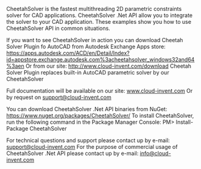 CheetahSolver is the fastest multithreading 2D parametric constraints solver for CAD applications. 
CheetahSolver .Net API allow you to integrate the solver to your CAD application.
These examples show you how to use CheetahSolver API in common situations.

If you want to see CheetahSolver in action you can download Cheetah Solver Plugin fo AutoCAD from 
Autodesk Exchange Apps store: 
https://apps.autodesk.com/ACD/en/Detail/Index?id=appstore.exchange.autodesk.com%3acheetahsolver_windows32and64%3aen
Or from our site: http://www.cloud-invent.com/download
Cheetah Solver Plugin replaces built-in AutoCAD parametric solver by our CheetahSolver

Full documentation will be available on our site: www.cloud-invent.com
Or by request on support@cloud-invent.com

You can download CheetahSolver .Net API binaries from NuGet: https://www.nuget.org/packages/CheetahSolver/
To install CheetahSolver, run the following command in the Package Manager Console: PM> Install-Package CheetahSolver

For technical questions and support please contact up by e-mail: support@cloud-invent.com
For the purpose of commercial usage of CheetahSolver .Net API please contact up by e-mail: info@cloud-invent.com
